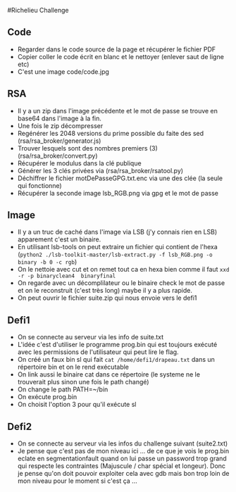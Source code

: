 #Richelieu Challenge

## Code
- Regarder dans le code source de la page et récupérer le fichier PDF
- Copier coller le code écrit en blanc et le nettoyer (enlever saut de ligne etc)
- C'est une image code/code.jpg

## RSA
- Il y a un zip dans l'image précédente et le mot de passe se trouve en base64 dans l'image à la fin.
- Une fois le zip décompresser
- Regénérer les 2048 versions du prime possible du faite des sed (rsa/rsa_broker/generator.js)
- Trouver lesquels sont des nombres premiers (3) (rsa/rsa_broker/convert.py)
- Récupérer le modulus dans la clé publique 
- Générer les 3 clés privées via (rsa/rsa_broker/rsatool.py)
- Déchiffrer le fichier motDePasseGPG.txt.enc via une des clée (la seule qui fonctionne)
- Récupérer la seconde image lsb_RGB.png via gpg et le mot de passe

## Image
- Il y a un truc de caché dans l'image via LSB (j'y connais rien en LSB) apparement c'est un binaire.
- En utilisant lsb-tools on peut extraire un fichier qui contient de l'hexa (`python2 ./lsb-toolkit-master/lsb-extract.py -f lsb_RGB.png -o binary -b 0 -c rgb`)
- On le nettoie avec cut et on remet tout ca en hexa bien comme il faut `xxd -r -p binaryclean4  binaryfinal`
- On regarde avec un décomplilateur ou le binaire check le mot de passe et on le reconstruit (c'est très long) maybe il y a plus rapide.
- On peut ouvrir le fichier suite.zip qui nous envoie vers le defi1

## Defi1 
- On se connecte au serveur via les info de suite.txt
- L'idée c'est d'utiliser le programme  prog.bin qui est toujours exécuté avec les permissions de l'utilisateur qui peut lire le flag.
- On créé un faux bin sl qui fait `cat /home/defi1/drapeau.txt` dans un répertoire bin et on le rend exécutable
- On link aussi le binaire cat dans ce répertoire (le systeme ne le trouverait plus sinon une fois le path changé)
- On change le path PATH=~/bin 
- On exécute prog.bin 
- On choisit l'option 3 pour qu'il exécute sl 

## Defi2 
- On se connecte au serveur via les infos du challenge suivant (suite2.txt)
- Je pense que c'est pas de mon niveau ici ... de ce que je vois le prog.bin eclate en segmentationfault quand on lui passe un password trop grand qui respecte les contraintes (Majuscule / char spécial et longeur). Donc je pense qu'on doit pouvoir exploiter cela avec gdb mais bon trop loin de mon niveau pour le moment si c'est ça ...

